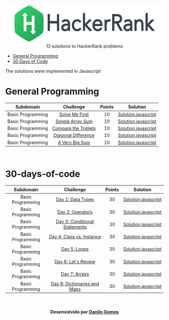 <p align="center">
    <a href="https://www.hackerrank.com/dan_tls">
        <img height=120 src="https://github.com/dantls/training-hacker-rank/blob/main/Assets/logo_wordmark-f5c5eb61ab0a154c3ed9eda24d0b9e31.svg">
    </a>
    <br>13 solutions to HackerRank problems
</p>

* [General Programming](#general-programming)
* [30 Days of Code](#30-days-of-code)

The solutions were implemented in Javascript

# General Programming

|          Subdomain         |                                                           Challenge                                                          | Points |                                                                                        Solution                                                     |
|:--------------------------:|:----------------------------------------------------------------------------------------------------------------------------:|:------:|:---------------------------------------------------------------------------------------------------------------------------------------------------:|
|     Basic Programming      | [Solve Me First](https://www.hackerrank.com/challenges/solve-me-first)                                                       |   10   | [Solution.javascript](https://github.com/dantls/training-hacker-rank/blob/main/General%20Programming/Ex1-%20Solve%20Me%20First/Solution.js)         |
|     Basic Programming      | [Simple Array Sum](https://www.hackerrank.com/challenges/simple-array-sum)                                                   |   10   | [Solution.javascript](https://github.com/dantls/training-hacker-rank/blob/main/General%20Programming/Ex2-%20Simple%20Array%20Sum/Solution.js)       |
|     Basic Programming      | [Compare the Triplets](https://www.hackerrank.com/challenges/compare-the-triplets)                                           |   10   | [Solution.javascript](https://github.com/dantls/training-hacker-rank/blob/main/General%20Programming/Ex3-%20Compare%20the%20Triplets/Solution.js)   |
|     Basic Programming      | [Diagonal Difference](https://www.hackerrank.com/challenges/diagonal-difference)                                             |   10   | [Solution.javascript](https://github.com/dantls/training-hacker-rank/blob/main/General%20Programming/Ex5-%20Diagonal%20Difference/Solution.js)      |
|     Basic Programming      | [A Very Big Sum](https://www.hackerrank.com/challenges/a-very-big-sum)                                                       |   10   | [Solution.javascript](https://github.com/dantls/training-hacker-rank/blob/main/General%20Programming/Ex4-%20A%20Very%20Big%20Sum/Solution.js)       |

<br>

# 30-days-of-code

|          Subdomain         |                                                           Challenge                                                          | Points |                                                                                        Solution                                                     |
|:--------------------------:|:----------------------------------------------------------------------------------------------------------------------------:|:------:|:---------------------------------------------------------------------------------------------------------------------------------------------------:|
|     Basic Programming      | [Day 1: Data Types ](https://www.hackerrank.com/challenges/30-data-types/problem)                                                       |   30   | [Solution.javascript](https://github.com/dantls/training-hacker-rank/blob/main/30%20Days%20of%20Code/Day%201%20-%20Data%20Types/Solution.js)         |
|     Basic Programming      | [Day 2: Operators  ](https://www.hackerrank.com/challenges/30-operators/problem)                                                       |   30   | [Solution.javascript](https://github.com/dantls/training-hacker-rank/blob/main/30%20Days%20of%20Code/Day%202%20-%20Operators/Solution.js)         |
|     Basic Programming      | [Day 3: Conditional Statements](https://www.hackerrank.com/challenges/30-conditional-statements/problem)                                                       |   30   | [Solution.javascript](https://github.com/dantls/training-hacker-rank/blob/main/30%20Days%20of%20Code/Day%203%20-%20Intro%20to%20Conditional%20Statements/Solution.js)         |
|     Basic Programming      | [Day 4: Class vs. Instance](https://www.hackerrank.com/challenges/30-class-vs-instance/problem)                                                       |   30   | [Solution.javascript](https://github.com/dantls/training-hacker-rank/blob/main/30%20Days%20of%20Code/Day%204%20-%20Class%20vs.%20Instance/Solution.js)         |
|     Basic Programming      | [Day 5: Loops](https://www.hackerrank.com/challenges/30-loops/problem)                                                       |   30   | [Solution.javascript](https://github.com/dantls/training-hacker-rank/blob/main/30%20Days%20of%20Code/Day%205%20-%20Loops/Solution.js)         |
|     Basic Programming      | [Day 6: Let's Review](https://www.hackerrank.com/challenges/30-review-loop/problem)                                                       |   30   | [Solution.javascript](https://github.com/dantls/training-hacker-rank/blob/main/30%20Days%20of%20Code/Day%206%20-%20Let's%20Review/Solution.js)         |
|     Basic Programming      | [Day 7: Arrays](https://www.hackerrank.com/challenges/30-arrays/problem)                                                       |   30   | [Solution.javascript](https://github.com/dantls/training-hacker-rank/blob/main/30%20Days%20of%20Code/Day%207%20-%20Arrays/Solution.js)         |
|     Basic Programming      | [Day 8: Dictionaries and Maps](https://www.hackerrank.com/challenges/30-dictionaries-and-maps/problem)                                                       |   30   | [Solution.javascript](https://github.com/dantls/training-hacker-rank/blob/main/30%20Days%20of%20Code/Day%208%20-%20Dictionaries%20and%20Maps/Solution.js)         |

<br>
<h4 align="center">
    Desenvolvido por <a href="https://www.linkedin.com/in/danilo-gomes-394459103/" target="_blank">Danilo Gomes</a>
</h4>
